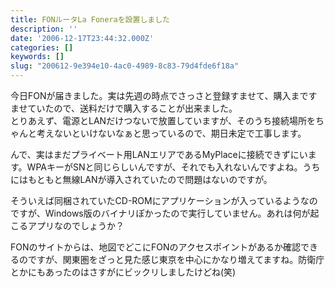 ```yaml
---
title: FONルータLa Foneraを設置しました
description: ''
date: '2006-12-17T23:44:32.000Z'
categories: []
keywords: []
slug: "200612-9e394e10-4ac0-4989-8c83-79d4fde6f18a"
---
```

今日FONが届きました。実は先週の時点でさっさと登録すませて、購入まですませていたので、送料だけで購入することが出来ました。  
とりあえず、電源とLANだけつないで放置していますが、そのうち接続場所をちゃんと考えないといけないなぁと思っているので、期日未定で工事します。

んで、実はまだプライベート用LANエリアであるMyPlaceに接続できずにいます。WPAキーがSNと同じらしいんですが、それでも入れないんですよね。うちにはもともと無線LANが導入されていたので問題はないのですが。

そういえば同梱されていたCD-ROMにアプリケーションが入っているようなのですが、Windows版のバイナリぽかったので実行していません。あれは何が起こるアプリなのでしょうか？

FONのサイトからは、地図でどこにFONのアクセスポイントがあるか確認できるのですが、関東圏をざっと見た感じ東京を中心にかなり増えてますね。防衛庁とかにもあったのはさすがにビックリしましたけどね(笑)